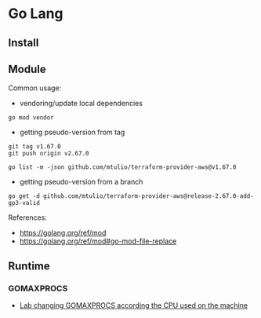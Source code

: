 # Go Lang

## Install


## Module

Common usage:

- vendoring/update local dependencies

```
go mod vendor
```

- getting pseudo-version from tag

```
git tag v1.67.0
git push origin v2.67.0

go list -m -json github.com/mtulio/terraform-provider-aws@v1.67.0
```

- getting pseudo-version from a branch

```
go get -d github.com/mtulio/terraform-provider-aws@release-2.67.0-add-gp3-valid
```

References:
- https://golang.org/ref/mod
- https://golang.org/ref/mod#go-mod-file-replace

## Runtime

### GOMAXPROCS

- [Lab changing GOMAXPROCS according the CPU used on the machine](https://github.com/mtulio/mtulio.labs/tree/master/labs/go-get-maxprocs#gomaxprocs-usage-lab)
